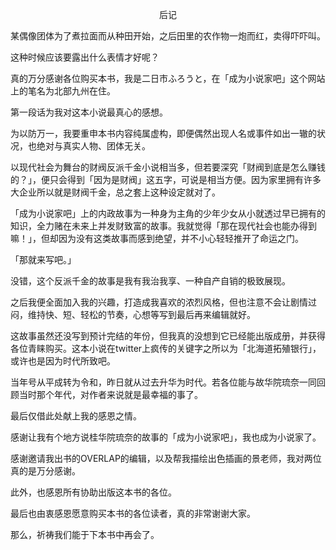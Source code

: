 <p align="center">后记</p>

某偶像团体为了煮拉面而从种田开始，之后田里的农作物一炮而红，卖得吓吓叫。

这种时候应该要露出什么表情才好呢？

真的万分感谢各位购买本书，我是二日市ふろうと，在「成为小说家吧」这个网站上的笔名为北部九州在住。

第一段话为我对这本小说最真心的感想。

为以防万一，我要重申本书内容纯属虚构，即便偶然出现人名或事件如出一辙的状况，也绝对与真实人物、团体无关。

以现代社会为舞台的财阀反派千金小说相当多，但若要深究「财阀到底是怎么赚钱的？」，便只会得到「因为是财阀」这五字，可说是相当方便。因为家里拥有许多大企业所以就是财阀千金，总之套上这种设定就对了。

「成为小说家吧」上的内政故事为一种身为主角的少年少女从小就透过早已拥有的知识，全力赌在未来上并发财致富的故事。我就觉得「那在现代社会也能办得到嘛！」，但却因为没有这类故事而感到绝望，并不小心轻轻推开了命运之门。

「那就来写吧。」

没错，这个反派千金的故事是我有我治我享、一种自产自销的极致展现。

之后我便全面加入我的兴趣，打造成我喜欢的浓烈风格，但也注意不会让剧情过闷，维持快、短、轻松的节奏，心想等写到最后再来编辑就好。

这故事虽然还没写到预计完结的年份，但我真的没想到它已经能出版成册，并获得各位青睐购买。这本小说在twitter上疯传的关键字之所以为「北海道拓殖银行」，或许也是因为时代所致吧。

当年号从平成转为令和，昨日就从过去升华为时代。若各位能与故华院琉奈一同回顾当时那个年代，对作者来说就是最幸福的事了。

最后仅借此处献上我的感恩之情。

感谢让我有个地方说桂华院琉奈的故事的「成为小说家吧」，我也成为小说家了。

感谢邀请我出书的OVERLAP的编辑，以及帮我描绘出色插画的景老师，我对两位真的是万分感谢。

此外，也感恩所有协助出版这本书的各位。

最后也由衷感恩愿意购买本书的各位读者，真的非常谢谢大家。

那么，祈祷我们能于下本书中再会了。

